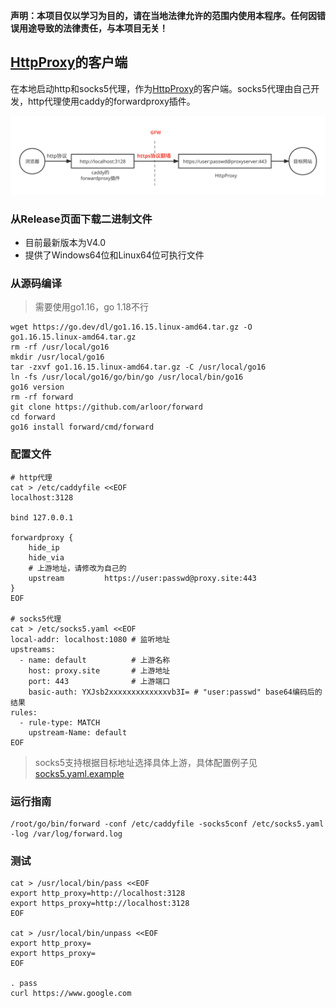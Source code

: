 **声明：本项目仅以学习为目的，请在当地法律允许的范围内使用本程序。任何因错误用途导致的法律责任，与本项目无关！**

## [HttpProxy](https://github.com/arloor/HttpProxy)的客户端

在本地启动http和socks5代理，作为[HttpProxy](https://github.com/arloor/HttpProxy)的客户端。socks5代理由自己开发，http代理使用caddy的forwardproxy插件。

![](/forward部署图.svg)

### 从Release页面下载二进制文件

- 目前最新版本为V4.0
- 提供了Windows64位和Linux64位可执行文件

### 从源码编译

> 需要使用go1.16，go 1.18不行

```shell
wget https://go.dev/dl/go1.16.15.linux-amd64.tar.gz -O go1.16.15.linux-amd64.tar.gz
rm -rf /usr/local/go16
mkdir /usr/local/go16
tar -zxvf go1.16.15.linux-amd64.tar.gz -C /usr/local/go16
ln -fs /usr/local/go16/go/bin/go /usr/local/bin/go16
go16 version
rm -rf forward
git clone https://github.com/arloor/forward
cd forward
go16 install forward/cmd/forward
```

### 配置文件

```shell
# http代理
cat > /etc/caddyfile <<EOF
localhost:3128

bind 127.0.0.1

forwardproxy {
    hide_ip
    hide_via
    # 上游地址，请修改为自己的
    upstream         https://user:passwd@proxy.site:443
}
EOF

# socks5代理
cat > /etc/socks5.yaml <<EOF
local-addr: localhost:1080 # 监听地址
upstreams:
  - name: default          # 上游名称
    host: proxy.site       # 上游地址
    port: 443              # 上游端口
    basic-auth: YXJsb2xxxxxxxxxxxxxvb3I= # "user:passwd" base64编码后的结果
rules:
  - rule-type: MATCH
    upstream-Name: default
EOF
```

> socks5支持根据目标地址选择具体上游，具体配置例子见[socks5.yaml.example](/socks5.yaml.example)

### 运行指南

```shell
/root/go/bin/forward -conf /etc/caddyfile -socks5conf /etc/socks5.yaml -log /var/log/forward.log
```

### 测试

```shell
cat > /usr/local/bin/pass <<EOF
export http_proxy=http://localhost:3128
export https_proxy=http://localhost:3128
EOF

cat > /usr/local/bin/unpass <<EOF
export http_proxy=
export https_proxy=
EOF

. pass
curl https://www.google.com
```
